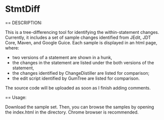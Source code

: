 # StmtDiff
== DESCRIPTION:

This is a tree-differencing tool for identifying the within-statement changes. 
Currently, it includes a set of sample changes identified from JEdit, JDT Core, Maven, and Google Guice. 
Each sample is displayed in an html page, where:
  - two versions of a statement are shown in a hunk,
  - the changes in the statement are listed under the both versions of the statement,
  - the changes identified by ChangeDistiller are listed for comparison;
  - the edit script identified by GumTree are listed for comparison.
   
The source code will be uploaded as soon as I finish adding comments.

== Usage:

Download the sample set. Then, you can browse the samples by opening the index.html in the directory. Chrome browser is recommended.
